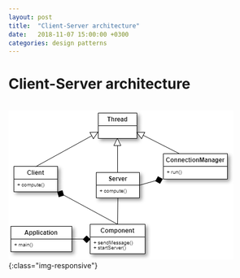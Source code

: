 ```yaml
---
layout: post
title:  "Client-Server architecture"
date:   2018-11-07 15:00:00 +0300
categories: design patterns
---
```


# Client-Server architecture

<br>![calc](/images/client-server.png){:class="img-responsive"}
